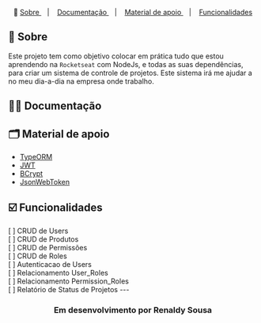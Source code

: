 <p align="center">🎉
  <a href="#-sobre"> Sobre </a>&nbsp;&nbsp;&nbsp;|&nbsp;&nbsp;&nbsp;
  <a href="#-documentacao"> Documentação </a>&nbsp;&nbsp;&nbsp;|&nbsp;&nbsp;&nbsp;
  <a href="#-material-de-apoio"> Material de apoio </a>&nbsp;&nbsp;&nbsp;|&nbsp;&nbsp;&nbsp;
  <a href="#️-funcionalidades"> Funcionalidades </a>
</p>

## 🔖 Sobre

Este projeto tem como objetivo colocar em prática tudo que estou aprendendo na `Rocketseat` com NodeJs, e todas as suas dependências, para criar um sistema de controle de projetos. Este sistema irá me ajudar a no meu dia-a-dia na empresa onde trabalho.

## ✍🏻 Documentação


## 🗂 Material de apoio

- [TypeORM](typeorm.io/)
- [JWT](https://jwt.io)
- [BCrypt](https://www.npmjs.com/package/bcrypt)
- [JsonWebToken](www.npmjs.com/package/jsonwebtoken)

## ☑️ Funcionalidades

<p>
[ ] CRUD de Users <br/>
[ ] CRUD de Produtos<br/>
[ ] CRUD de Permissões<br/>
[ ] CRUD de Roles<br/>
[ ] Autenticacao de Users<br/>
[ ] Relacionamento User_Roles<br/>
[ ] Relacionamento Permission_Roles<br/>
[ ] Relatório de Status de Projetos
---
</p>

<h3 align="center">Em desenvolvimento por Renaldy Sousa </h3>
